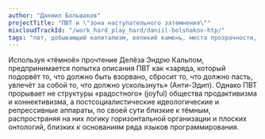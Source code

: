 ```yaml
---
author: "Даниил Большаков"
projectTitle: "ПВТ и \"зона наступательного затемнения\""
mixcloudTrackId: "/work_hard_play_hard/daniil-bolshakov-htp/"
tags: "пвт, добывающий капитализм, великий камень, места прозрачности, производственная драма, спекулятивный синтез"
---
```

Используя «тёмноё» прочтение Делёза Эндрю Кальпом, предпринимается попытка описания ПВТ как  «заряда, который подорвёт то, что должно быть взорвано, сбросит то, что должно пасть, увлечёт за собой то, что должно ускользнуть» (Анти-Эдип). Однако ПВТ прорывает не структуры «радостного» (joyful) общества продактивизма и коннективизма, а постсоциалистические идеологические и репрессивные аппараты, по своей сути близкие к тёмным, распространяя на них логику горизонтальной организации и плоских онтологий, близких к основаниям ряда языков программирования.
